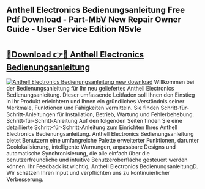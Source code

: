 ## Anthell Electronics Bedienungsanleitung Free Pdf Download - Part-MbV New Repair Owner Guide - User Service Edition N5vIe

# <h2><a href="http://df3dycg.blite.top/?on=Anthell+Electronics+Bedienungsanleitung">🔗Download 👉🔴 Anthell Electronics Bedienungsanleitung</a></h2>

[![Anthell Electronics Bedienungsanleitung new download](https://i.imgur.com/lujVjoI.png)](http://df3dycg.blite.top/?on=Anthell+Electronics+Bedienungsanleitung)
Willkommen bei der Bedienungsanleitung für Ihr neu geliefertes Anthell Electronics Bedienungsanleitung. Dieser umfassende Leitfaden soll Ihnen den Einstieg in Ihr Produkt erleichtern und Ihnen ein gründliches Verständnis seiner Merkmale, Funktionen und Fähigkeiten vermitteln. Sie finden Schritt-für-Schritt-Anleitungen für Installation, Betrieb, Wartung und Fehlerbehebung. Schritt-für-Schritt-Anleitung Auf den folgenden Seiten finden Sie eine detaillierte Schritt-für-Schritt-Anleitung zum Einrichten Ihres Anthell Electronics Bedienungsanleitung. Anthell Electronics Bedienungsanleitung bietet Benutzern eine umfangreiche Palette erweiterter Funktionen, darunter Geolokalisierung, intelligente Warnungen, anpassbare Designs und automatische Synchronisierung, die alle einfach über die benutzerfreundliche und intuitive Benutzeroberfläche gesteuert werden können. Ihr Feedback ist wichtig, Anthell Electronics BedienungsanleitungD. Wir schätzen Ihren Input und verpflichten uns zu kontinuierlicher Verbesserung.
